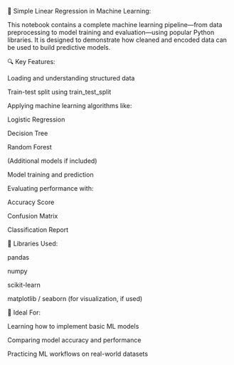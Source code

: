 🤖 Simple Linear Regression in Machine Learning:

This notebook contains a complete machine learning pipeline—from data preprocessing to model training and evaluation—using popular Python libraries. It is designed to demonstrate how cleaned and encoded data can be used to build predictive models.

🔍 Key Features:

Loading and understanding structured data

Train-test split using train_test_split

Applying machine learning algorithms like:

Logistic Regression

Decision Tree

Random Forest

(Additional models if included)

Model training and prediction

Evaluating performance with:

Accuracy Score

Confusion Matrix

Classification Report

🧰 Libraries Used:

pandas

numpy

scikit-learn

matplotlib / seaborn (for visualization, if used)

🎯 Ideal For:

Learning how to implement basic ML models

Comparing model accuracy and performance

Practicing ML workflows on real-world datasets
